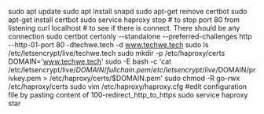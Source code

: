 sudo apt update
sudo apt install snapd
sudo apt-get remove certbot
sudo apt-get install certbot
sudo service haproxy stop  # to stop port 80 from listening
curl localhost  # to see if there is connect. There should be any connection
sudo certbot certonly --standalone --preferred-challenges http --http-01-port 80 -dtechwe.tech -d www.techwe.tech
sudo ls /etc/letsencrypt/live/techwe.tech
sudo mkdir -p /etc/haproxy/certs
DOMAIN='www.techwe.tech' sudo -E bash -c 'cat /etc/letsencrypt/live/$DOMAIN/fullchain.pem /etc/letsencrypt/live/$DOMAIN/privkey.pem > /etc/haproxy/certs/$DOMAIN.pem'
sudo chmod -R go-rwx /etc/haproxy/certs
sudo vim  /etc/haproxy/haproxy.cfg      #edit configuration file by pasting content of 100-redirect_http_to_https
sudo service haproxy star
